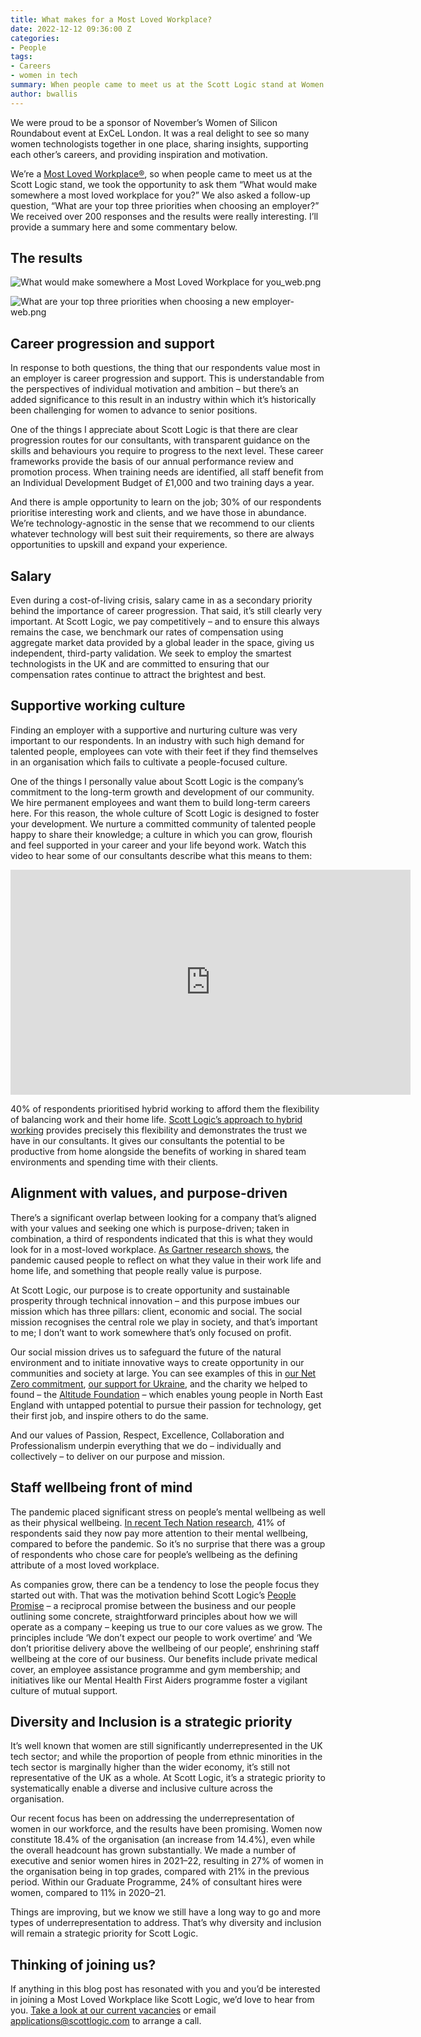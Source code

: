 ```yaml
---
title: What makes for a Most Loved Workplace?
date: 2022-12-12 09:36:00 Z
categories:
- People
tags:
- Careers
- women in tech
summary: When people came to meet us at the Scott Logic stand at Women of Silicon Roundabout, we took the opportunity to ask them “What would make somewhere a most loved workplace for you?” We received over 200 responses and I reflect on the results in this post.
author: bwallis
---
```


We were proud to be a sponsor of November’s Women of Silicon Roundabout event at ExCeL London. It was a real delight to see so many women technologists together in one place, sharing insights, supporting each other’s careers, and providing inspiration and motivation.

We’re a [Most Loved Workplace®](https://www.scottlogic.com/news/scott-logic-ranked-26-newsweek-top-100-uk-most-loved-workplaces), so when people came to meet us at the Scott Logic stand, we took the opportunity to ask them “What would make somewhere a most loved workplace for you?” We also asked a follow-up question, “What are your top three priorities when choosing an employer?” We received over 200 responses and the results were really interesting. I’ll provide a summary here and some commentary below.

## The results

![What would make somewhere a Most Loved Workplace for you_web.png](/uploads/What%20would%20make%20somewhere%20a%20Most%20Loved%20Workplace%20for%20you_web.png)

![What are your top three priorities when choosing a new employer-web.png](/uploads/What%20are%20your%20top%20three%20priorities%20when%20choosing%20a%20new%20employer-web.png)

## Career progression and support

In response to both questions, the thing that our respondents value most in an employer is career progression and support. This is understandable from the perspectives of individual motivation and ambition – but there’s an added significance to this result in an industry within which it’s historically been challenging for women to advance to senior positions.

One of the things I appreciate about Scott Logic is that there are clear progression routes for our consultants, with transparent guidance on the skills and behaviours you require to progress to the next level. These career frameworks provide the basis of our annual performance review and promotion process. When training needs are identified, all staff benefit from an Individual Development Budget of £1,000 and two training days a year.

And there is ample opportunity to learn on the job; 30% of our respondents prioritise interesting work and clients, and we have those in abundance. We’re technology-agnostic in the sense that we recommend to our clients whatever technology will best suit their requirements, so there are always opportunities to upskill and expand your experience.

## Salary

Even during a cost-of-living crisis, salary came in as a secondary priority behind the importance of career progression. That said, it’s still clearly very important. At Scott Logic, we pay competitively – and to ensure this always remains the case, we benchmark our rates of compensation using aggregate market data provided by a global leader in the space, giving us independent, third-party validation. We seek to employ the smartest technologists in the UK and are committed to ensuring that our compensation rates continue to attract the brightest and best.

## Supportive working culture

Finding an employer with a supportive and nurturing culture was very important to our respondents. In an industry with such high demand for talented people, employees can vote with their feet if they find themselves in an organisation which fails to cultivate a people-focused culture.

One of the things I personally value about Scott Logic is the company’s commitment to the long-term growth and development of our community. We hire permanent employees and want them to build long-term careers here. For this reason, the whole culture of Scott Logic is designed to foster your development. We nurture a committed community of talented people happy to share their knowledge; a culture in which you can grow, flourish and feel supported in your career and your life beyond work. Watch this video to hear some of our consultants describe what this means to them:

<iframe src="https://player.vimeo.com/video/770834956?h=32643f9656" width="640" height="360" frameborder="0" allow="autoplay; fullscreen; picture-in-picture" allowfullscreen></iframe>

40% of respondents prioritised hybrid working to afford them the flexibility of balancing work and their home life. [Scott Logic’s approach to hybrid working](https://www.scottlogic.com/hybrid-working) provides precisely this flexibility and demonstrates the trust we have in our consultants. It gives our consultants the potential to be productive from home alongside the benefits of working in shared team environments and spending time with their clients.

## Alignment with values, and purpose-driven

There’s a significant overlap between looking for a company that’s aligned with your values and seeking one which is purpose-driven; taken in combination, a third of respondents indicated that this is what they would look for in a most-loved workplace. [As Gartner research shows](https://www.gartner.com/en/articles/employees-seek-personal-value-and-purpose-at-work-be-prepared-to-deliver), the pandemic caused people to reflect on what they value in their work life and home life, and something that people really value is purpose.

At Scott Logic, our purpose is to create opportunity and sustainable prosperity through technical innovation – and this purpose imbues our mission which has three pillars: client, economic and social. The social mission recognises the central role we play in society, and that’s important to me; I don’t want to work somewhere that’s only focused on profit. 

Our social mission drives us to safeguard the future of the natural environment and to initiate innovative ways to create opportunity in our communities and society at large. You can see examples of this in [our Net Zero commitment](https://www.scottlogic.com/news/scott-logic-aims-achieve-net-zero-2040), [our support for Ukraine](https://www.scottlogic.com/news/scott-logic-stands-ukraine), and the charity we helped to found – the [Altitude Foundation](https://altitudefoundation.org/) – which enables young people in North East England with untapped potential to pursue their passion for technology, get their first job, and inspire others to do the same.

And our values of Passion, Respect, Excellence, Collaboration and Professionalism underpin everything that we do – individually and collectively – to deliver on our purpose and mission.

## Staff wellbeing front of mind

The pandemic placed significant stress on people’s mental wellbeing as well as their physical wellbeing. [In recent Tech Nation research](https://technation.io/people-and-skills-report-2022/#key-statistics), 41% of respondents said they now pay more attention to their mental wellbeing, compared to before the pandemic. So it’s no surprise that there was a group of respondents who chose care for people’s wellbeing as the defining attribute of a most loved workplace.

As companies grow, there can be a tendency to lose the people focus they started out with. That was the motivation behind Scott Logic’s [People Promise](https://www.scottlogic.com/people-promise) – a reciprocal promise between the business and our people outlining some concrete, straightforward principles about how we will operate as a company – keeping us true to our core values as we grow. The principles include ‘We don’t expect our people to work overtime’ and ‘We don’t prioritise delivery above the wellbeing of our people’, enshrining staff wellbeing at the core of our business. Our benefits include private medical cover, an employee assistance programme and gym membership; and initiatives like our Mental Health First Aiders programme foster a vigilant culture of mutual support.

## Diversity and Inclusion is a strategic priority

It’s well known that women are still significantly underrepresented in the UK tech sector; and while the proportion of people from ethnic minorities in the tech sector is marginally higher than the wider economy, it’s still not representative of the UK as a whole. At Scott Logic, it’s a strategic priority to systematically enable a diverse and inclusive culture across the organisation.

Our recent focus has been on addressing the underrepresentation of women in our workforce, and the results have been promising. Women now constitute 18.4% of the organisation (an increase from 14.4%), even while the overall headcount has grown substantially. We made a number of executive and senior women hires in 2021–22, resulting in 27% of women in the organisation being in top grades, compared with 21% in the previous period. Within our Graduate Programme, 24% of consultant hires were women, compared to 11% in 2020–21.

Things are improving, but we know we still have a long way to go and more types of underrepresentation to address. That’s why diversity and inclusion will remain a strategic priority for Scott Logic.

## Thinking of joining us?

If anything in this blog post has resonated with you and you’d be interested in joining a Most Loved Workplace like Scott Logic, we’d love to hear from you. [Take a look at our current vacancies](https://www.scottlogic.com/careers) or email [applications@scottlogic.com](mailto:applications@scottlogic.com) to arrange a call.
